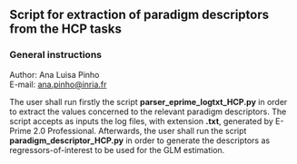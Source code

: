 ## Script for extraction of paradigm descriptors from the HCP tasks  

### General instructions  

Author: Ana Luisa Pinho  
E-mail: ana.pinho@inria.fr  

The user shall run firstly the script __parser_eprime_logtxt_HCP.py__ in order to extract the values concerned to the relevant paradigm descriptors. The script accepts as inputs the log files, with extension __.txt__, generated by E-Prime 2.0 Professional. Afterwards, the user shall run the script __paradigm_descriptor_HCP.py__ in order to generate the descriptors as regressors-of-interest to be used for the GLM estimation.
